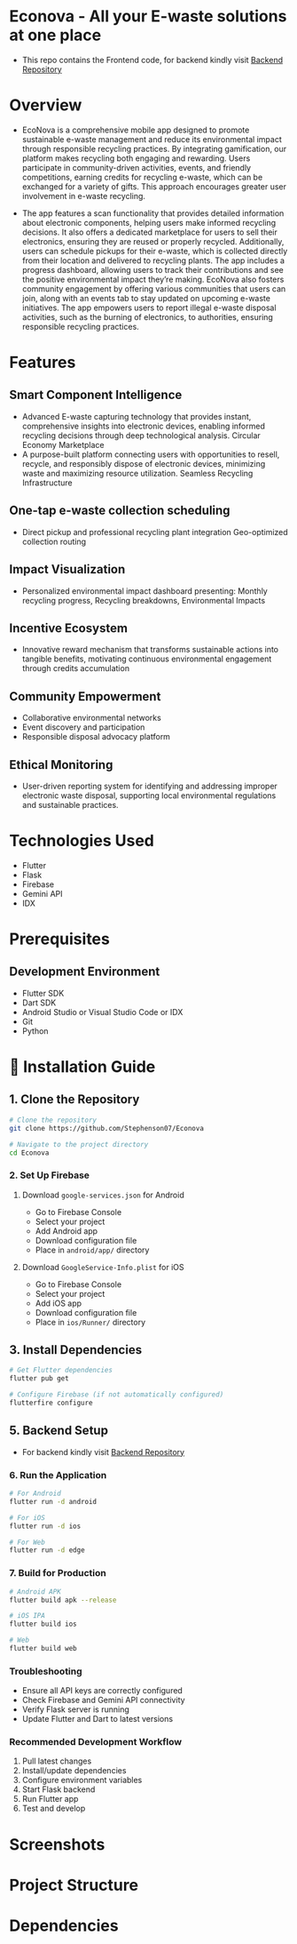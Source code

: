 # Econova - All your E-waste solutions at one place

- This repo contains the Frontend code, for backend kindly visit [Backend Repository](https://github.com/Stephenson07/Backend)

# Overview
- EcoNova is a comprehensive mobile app designed to promote sustainable e-waste management and reduce its environmental impact through responsible recycling practices. By integrating gamification, our platform makes recycling both engaging and rewarding. Users participate in community-driven activities, events, and friendly competitions, earning credits for recycling e-waste, which can be exchanged for a variety of gifts. This approach encourages greater user involvement in e-waste recycling.

- The app features a scan functionality that provides detailed information about electronic components, helping users make informed recycling decisions. It also offers a dedicated marketplace for users to sell their electronics, ensuring they are reused or properly recycled. Additionally, users can schedule pickups for their e-waste, which is collected directly from their location and delivered to recycling plants. The app includes a progress dashboard, allowing users to track their contributions and see the positive environmental impact they’re making. EcoNova also fosters community engagement by offering various communities that users can join, along with an events tab to stay updated on upcoming e-waste initiatives. The app empowers users to report illegal e-waste disposal activities, such as the burning of electronics, to authorities, ensuring responsible recycling practices.

# Features
## Smart Component Intelligence
- Advanced E-waste capturing technology that provides instant, comprehensive insights into electronic devices, enabling informed recycling decisions through deep technological analysis.
Circular Economy Marketplace
- A purpose-built platform connecting users with opportunities to resell, recycle, and responsibly dispose of electronic devices, minimizing waste and maximizing resource utilization.
Seamless Recycling Infrastructure

## One-tap e-waste collection scheduling
- Direct pickup and professional recycling plant integration
Geo-optimized collection routing

## Impact Visualization
- Personalized environmental impact dashboard presenting: Monthly recycling progress, Recycling breakdowns, Environmental Impacts

## Incentive Ecosystem
- Innovative reward mechanism that transforms sustainable actions into tangible benefits, motivating continuous environmental engagement through credits accumulation

## Community Empowerment
- Collaborative environmental networks
- Event discovery and participation
- Responsible disposal advocacy platform

## Ethical Monitoring
- User-driven reporting system for identifying and addressing improper electronic waste disposal, supporting local environmental regulations and sustainable practices.

#  Technologies Used
- Flutter
- Flask
- Firebase
- Gemini API
- IDX

# Prerequisites
## Development Environment

- Flutter SDK
- Dart SDK
- Android Studio or Visual Studio Code or IDX
- Git
- Python

# 🚀 Installation Guide
## 1. Clone the Repository
```bash
# Clone the repository
git clone https://github.com/Stephenson07/Econova

# Navigate to the project directory
cd Econova
```

### 2. Set Up Firebase
1. Download `google-services.json` for Android
   - Go to Firebase Console
   - Select your project
   - Add Android app
   - Download configuration file
   - Place in `android/app/` directory

2. Download `GoogleService-Info.plist` for iOS
   - Go to Firebase Console
   - Select your project
   - Add iOS app
   - Download configuration file
   - Place in `ios/Runner/` directory

## 3. Install Dependencies
```bash
# Get Flutter dependencies
flutter pub get

# Configure Firebase (if not automatically configured)
flutterfire configure
```

## 5. Backend Setup
- For backend kindly visit [Backend Repository](https://github.com/Stephenson07/Backend)

### 6. Run the Application
```bash
# For Android
flutter run -d android

# For iOS
flutter run -d ios

# For Web
flutter run -d edge
```

### 7. Build for Production
```bash
# Android APK
flutter build apk --release

# iOS IPA
flutter build ios

# Web
flutter build web
```

### Troubleshooting
- Ensure all API keys are correctly configured
- Check Firebase and Gemini API connectivity
- Verify Flask server is running
- Update Flutter and Dart to latest versions

### Recommended Development Workflow
1. Pull latest changes
2. Install/update dependencies
3. Configure environment variables
4. Start Flask backend
5. Run Flutter app
6. Test and develop

# Screenshots
# Project Structure
# Dependencies